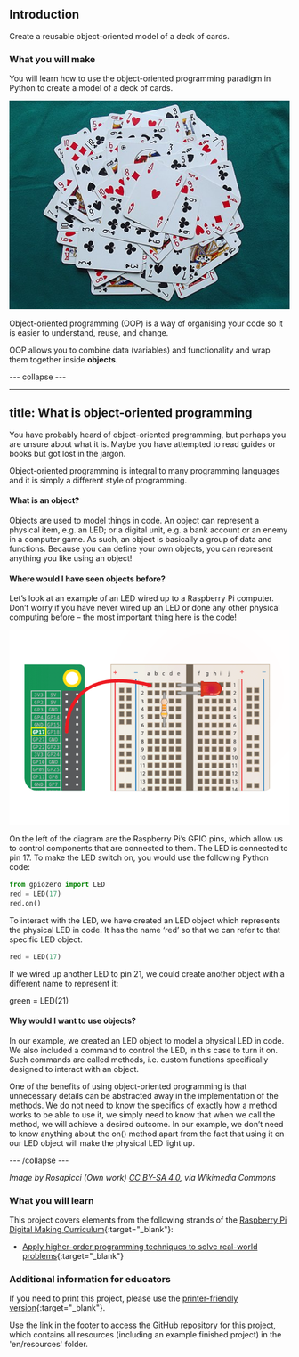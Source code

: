 ## Introduction

Create a reusable object-oriented model of a deck of cards.

### What you will make

You will learn how to use the object-oriented programming paradigm in Python to create a model of a deck of cards.

![Cards](images/cards.jpg)

Object-oriented programming (OOP) is a way of organising your code so it is easier to understand, reuse, and change.

OOP allows you to combine data (variables) and functionality and wrap them together inside **objects**.

--- collapse ---

---
title: What is object-oriented programming
---

You have probably heard of object-oriented programming, but perhaps you are unsure about what it is. Maybe you have attempted to read guides or books but got lost in the jargon. 

Object-oriented programming is integral to many programming languages and it is simply a different style of programming. 

#### What is an object?

Objects are used to model things in code. An object can represent a physical item, e.g. an LED; or a digital unit, e.g. a bank account or an enemy in a computer game. As such, an object is basically a group of data and functions. Because you can define your own objects, you can represent anything you like using an object!

#### Where would I have seen objects before?

Let’s look at an example of an LED wired up to a Raspberry Pi computer. Don’t worry if you have never wired up an LED or done any other physical computing before – the most important thing here is the code!

![led connected to pin 17](images/LED-GP17.gif)

On the left of the diagram are the Raspberry Pi’s GPIO pins, which allow us to control components that are connected to them. The LED is connected to pin 17. To make the LED switch on, you would use the following Python code:

```python
from gpiozero import LED
red = LED(17)			
red.on()
```

To interact with the LED, we have created an LED object which represents the physical LED in code. It has the name ‘red’ so that we can refer to that specific LED object.

```python
red = LED(17)
```

If we wired up another LED to pin 21, we could create another object with a different name to represent it:

green = LED(21)

#### Why would I want to use objects?

In our example, we created an LED object to model a physical LED in code. We also included a command to control the LED, in this case to turn it on. Such commands are called methods, i.e. custom functions specifically designed to interact with an object.

One of the benefits of using object-oriented programming is that unnecessary details can be abstracted away in the implementation of the methods. We do not need to know the specifics of exactly how a method works to be able to use it, we simply need to know that when we call the method, we will achieve a desired outcome. In our example, we don’t need to know anything about the on() method apart from the fact that using it on our LED object will make the physical LED light up.

--- /collapse ---

_Image by Rosapicci (Own work) [CC BY-SA 4.0](https://creativecommons.org/licenses/by-sa/4.0), via Wikimedia Commons_

### What you will learn

This project covers elements from the following strands of the [Raspberry Pi Digital Making Curriculum](http://rpf.io/curriculum){:target="_blank"}:

+ [Apply higher-order programming techniques to solve real-world problems](https://curriculum.raspberrypi.org/programming/maker/){:target="_blank"}

### Additional information for educators

If you need to print this project, please use the [printer-friendly version](https://projects.raspberrypi.org/en/projects/deck-of-cards/print){:target="_blank"}.

Use the link in the footer to access the GitHub repository for this project, which contains all resources (including an example finished project) in the 'en/resources' folder.
